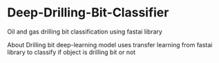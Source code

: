# Deep-Drilling-Bit-Classifier
Oil and gas drilling bit classification using fastai library

About
Drilling bit deep-learning model uses transfer learning from fastai library to classify if object is drilling bit or not
